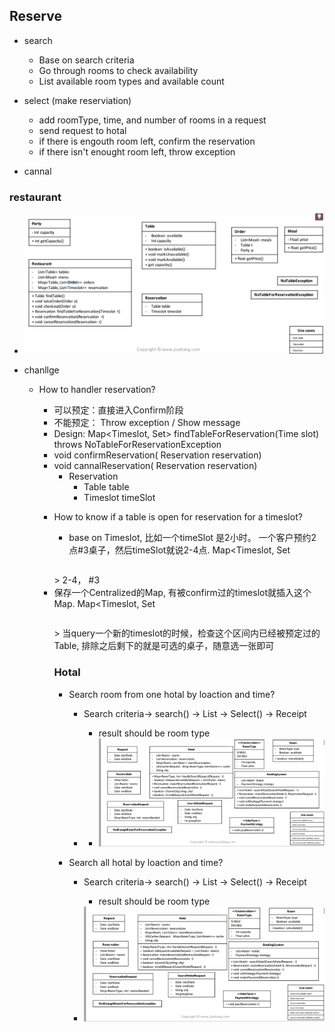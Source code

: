 
## Reserve
- search 
    - Base on search criteria
    - Go through rooms to check availability
    - List available room types and available count

- select (make reserviation)
    - add roomType, time, and number of rooms in a request
    - send request to hotal
    - if there is engouth room left, confirm the reservation
    - if there isn't enought room left, throw exception 
- cannal 


### restaurant
- ![restaurant](./assets/chap3_1.png)

- chanllge 
    - How to handler reservation?
        -  可以预定：直接进入Confirm阶段
        -  不能预定： Throw exception / Show message
         - Design:  Map<Timeslot, Set<Table>> findTableForReservation(Time slot) throws NoTableForReservationException
         - void confirmReservation( Reservation reservation)
         - void cannalReservation( Reservation reservation)
            - Reservation
                - Table table
                - Timeslot timeSlot

    - How to know if a table is open for reservation for a timeslot?
        - base on Timeslot, 比如一个timeSlot 是2小时。 一个客户预约2点#3桌子，然后timeSlot就说2-4点. 
            Map<Timeslot, Set<Table>>
                 2-4，       #3
        - 保存一个Centralized的Map, 有被confirm过的timeslot就插入这个Map.
            Map<Timeslot, Set<Table>>
            当query一个新的timeslot的时候，检查这个区间内已经被预定过的Table,
            排除之后剩下的就是可选的桌子，随意选一张即可

### Hotal

- Search room from one hotal by loaction and time?
    - Search criteria-> search() -> List<result> -> Select() -> Receipt
        - result should be room type
    - - ![Hotal](./assets/chap3_2.png)

- Search all hotal by loaction and time?
    - Search criteria-> search() -> List<result> -> Select() -> Receipt
        - result should be room type
    - ![Booking Hotal](./assets/chap3_2.png)